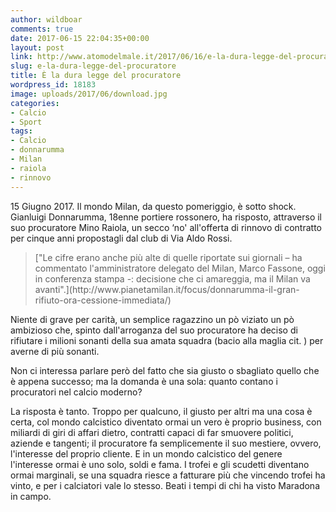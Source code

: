 ```yaml
---
author: wildboar
comments: true
date: 2017-06-15 22:04:35+00:00
layout: post
link: http://www.atomodelmale.it/2017/06/16/e-la-dura-legge-del-procuratore/
slug: e-la-dura-legge-del-procuratore
title: È la dura legge del procuratore
wordpress_id: 18183
image: uploads/2017/06/download.jpg
categories:
- Calcio
- Sport
tags:
- Calcio
- donnarumma
- Milan
- raiola
- rinnovo
---
```


15 Giugno 2017. Il mondo Milan, da questo pomeriggio, è sotto shock. Gianluigi Donnarumma, 18enne portiere rossonero, ha risposto, attraverso il suo procuratore Mino Raiola, un secco ‘no' all'offerta di rinnovo di contratto per cinque anni propostagli dal club di Via Aldo Rossi.

<blockquote>["Le cifre erano anche più alte di quelle riportate sui giornali – ha commentato l'amministratore delegato del Milan, Marco Fassone, oggi in conferenza stampa -: decisione che ci amareggia, ma il Milan va avanti".](http://www.pianetamilan.it/focus/donnarumma-il-gran-rifiuto-ora-cessione-immediata/)</blockquote>

Niente di grave per carità, un semplice ragazzino un pò viziato un pò ambizioso che, spinto dall'arroganza del suo procuratore ha deciso di rifiutare i milioni sonanti della sua amata squadra (bacio alla maglia cit. ) per averne di più sonanti.

Non ci interessa parlare però del fatto che sia giusto o sbagliato quello che è appena successo; ma la domanda è una sola: quanto contano i procuratori nel calcio moderno?

La risposta è tanto. Troppo per qualcuno, il giusto per altri ma una cosa è certa, col mondo calcistico diventato ormai un vero è proprio business, con miliardi di giri di affari dietro, contratti capaci di far smuovere politici, aziende e tangenti; il procuratore fa semplicemente il suo mestiere, ovvero, l'interesse del proprio cliente.
E in un mondo calcistico del genere l'interesse ormai è uno solo, soldi e fama. I trofei e gli scudetti diventano ormai marginali, se una squadra riesce a fatturare più che vincendo trofei ha vinto, e per i calciatori vale lo stesso.
Beati i tempi di chi ha visto Maradona in campo.
